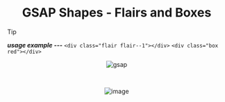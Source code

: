 <div align="center">

# GSAP Shapes - Flairs and Boxes  

</div>

> [!TIP]
> ***usage example ---***
> ``<div class="flair flair--1"></div>``
> ``<div class="box red"></div>``

<div align="center">
  
![gsap](https://github.com/user-attachments/assets/9769d542-8cf1-43fa-a1dc-9aa45f0fc44b)  

<br/>  

![image](https://github.com/user-attachments/assets/3a424a8c-a82a-456a-abeb-3ac212846c40)  
  
</div>
